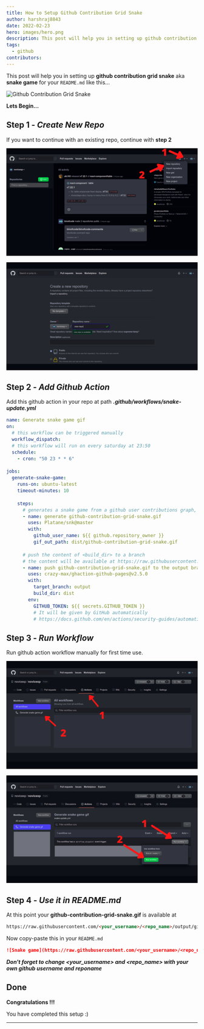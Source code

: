 ```yaml
---
title: How to Setup Github Contribution Grid Snake
author: harshraj8843
date: 2022-02-23
hero: images/hero.png
description: This post will help you in setting up github contribution grid snake aka snake game for your README.md like this... Github Contribution Grid Snake Lets Begin... Step 1 - Create New Repo If you want to continue with an existing repo, continue with step 2 Step 2 - Add Github Action Add this github action in your repo at path .github/workflows/snake-update.yml Step 3 - Run Workflow Run github action workflow manually for first time use. Step 4 - Use it in README.md At this point your github-contribution-grid-snake.gif is available at https://raw.githubusercontent.com/<your_username>/<repo_name>/output/github-contribution-grid-snake.gif Now copy-paste this in your README.md Don't forget to change <your_username> and <repo_name> with your own github username and reponame Done Congratulations !!! You have completed this setup
tags:
  - github
contributors:
---
```


This post will help you in setting up **github contribution grid snake** aka **snake game** for your `README.md` like this...

![Github Contribution Grid Snake](https://raw.githubusercontent.com/harshraj8843/harshraj8843/output/github-contribution-grid-snake.gif)

**Lets Begin...**

## Step 1 - _Create New Repo_

If you want to continue with an existing repo, continue with **step 2**

![new repo](./images/1.png)

![new repo](./images/2.png)

## Step 2 - _Add Github Action_

Add this github action in your repo at path **_.github/workflows/snake-update.yml_**

```yml
name: Generate snake game gif
on:
  # this workflow can be triggered manually
  workflow_dispatch:
  # this workflow will run on every saturday at 23:50
  schedule:
    - cron: "50 23 * * 6"

jobs:
  generate-snake-game:
    runs-on: ubuntu-latest
    timeout-minutes: 10

    steps:
      # generates a snake game from a github user contributions graph, output a gif animation at <gif_out_path>
      - name: generate github-contribution-grid-snake.gif
        uses: Platane/snk@master
        with:
          github_user_name: ${{ github.repository_owner }}
          gif_out_path: dist/github-contribution-grid-snake.gif

      # push the content of <build_dir> to a branch
      # the content will be available at https://raw.githubusercontent.com/<github_user>/<repository>/<target_branch>/<file> , or as github page
      - name: push github-contribution-grid-snake.gif to the output branch
        uses: crazy-max/ghaction-github-pages@v2.5.0
        with:
          target_branch: output
          build_dir: dist
        env:
          GITHUB_TOKEN: ${{ secrets.GITHUB_TOKEN }}
          # It will be given by GitHub automatically
          # https://docs.github.com/en/actions/security-guides/automatic-token-authentication
```

## Step 3 - _Run Workflow_

Run github action workflow manually for first time use.

![run action](./images/3.png)

![run action](./images/4.png)

## Step 4 - _Use it in README.md_

At this point your **github-contribution-grid-snake.gif** is available at

```md
https://raw.githubusercontent.com/<your_username>/<repo_name>/output/github-contribution-grid-snake.gif
```

Now copy-paste this in your `README.md`

```md
![Snake game](https://raw.githubusercontent.com/<your_username>/<repo_name>/output/github-contribution-grid-snake.gif)
```

**_Don't forget to change <your_username> and <repo_name> with your own github username and reponame_**

## Done

**Congratulations !!!**

You have completed this setup :)

---
